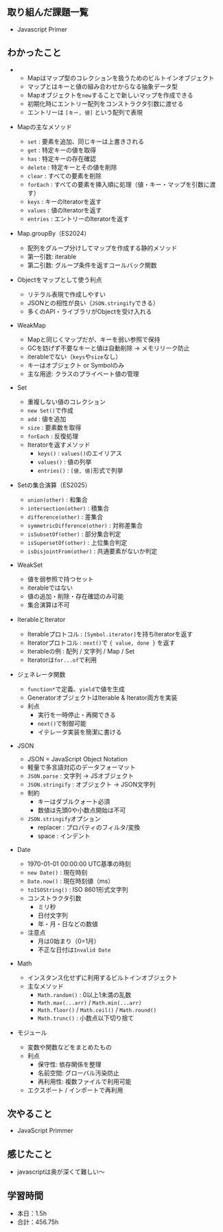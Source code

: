 ## 取り組んだ課題一覧
- Javascript Primer

## わかったこと
- - Mapはマップ型のコレクションを扱うためのビルトインオブジェクト  
  - マップとはキーと値の組み合わせからなる抽象データ型  
  - Mapオブジェクトを`new`することで新しいマップを作成できる  
  - 初期化時にエントリー配列をコンストラクタ引数に渡せる  
  - エントリーは `[キー, 値]` という配列で表現  

- Mapの主なメソッド  
  - `set` : 要素を追加、同じキーは上書きされる  
  - `get` : 特定キーの値を取得  
  - `has` : 特定キーの存在確認  
  - `delete` : 特定キーとその値を削除  
  - `clear` : すべての要素を削除  
  - `forEach` : すべての要素を挿入順に処理（値・キー・マップを引数に渡す）  
  - `keys` : キーのIteratorを返す  
  - `values` : 値のIteratorを返す  
  - `entries` : エントリーのIteratorを返す  

- Map.groupBy（ES2024）  
  - 配列をグループ分けしてマップを作成する静的メソッド  
  - 第一引数: iterable  
  - 第二引数: グループ条件を返すコールバック関数  

- Objectをマップとして使う利点  
  - リテラル表現で作成しやすい  
  - JSONとの相性が良い（`JSON.stringify`できる）  
  - 多くのAPI・ライブラリがObjectを受け入れる  

- WeakMap  
  - Mapと同じくマップだが、キーを弱い参照で保持  
  - GCを妨げず不要なキーと値は自動削除 → メモリリーク防止  
  - iterableでない（`keys`や`size`なし）  
  - キーはオブジェクト or Symbolのみ  
  - 主な用途: クラスのプライベート値の管理  

- Set  
  - 重複しない値のコレクション  
  - `new Set()`で作成  
  - `add` : 値を追加  
  - `size` : 要素数を取得  
  - `forEach` : 反復処理  
  - Iteratorを返すメソッド  
    - `keys()` : `values()`のエイリアス  
    - `values()` : 値の列挙  
    - `entries()` : `[値, 値]`形式で列挙  

- Setの集合演算（ES2025）  
  - `union(other)` : 和集合  
  - `intersection(other)` : 積集合  
  - `difference(other)` : 差集合  
  - `symmetricDifference(other)` : 対称差集合  
  - `isSubsetOf(other)` : 部分集合判定  
  - `isSupersetOf(other)` : 上位集合判定  
  - `isDisjointFrom(other)` : 共通要素がないか判定  

- WeakSet  
  - 値を弱参照で持つセット  
  - iterableではない  
  - 値の追加・削除・存在確認のみ可能  
  - 集合演算は不可  

- IterableとIterator  
  - Iterableプロトコル : `[Symbol.iterator]`を持ちIteratorを返す  
  - Iteratorプロトコル : `next()`で `{ value, done }` を返す  
  - Iterableの例 : 配列 / 文字列 / Map / Set  
  - Iteratorは`for...of`で利用  

- ジェネレータ関数  
  - `function*`で定義、`yield`で値を生成  
  - GeneratorオブジェクトはIterable & Iterator両方を実装  
  - 利点  
    - 実行を一時停止・再開できる  
    - `next()`で制御可能  
    - イテレータ実装を簡潔に書ける  

- JSON  
  - JSON = JavaScript Object Notation  
  - 軽量で多言語対応のデータフォーマット  
  - `JSON.parse` : 文字列 → JSオブジェクト  
  - `JSON.stringify` : オブジェクト → JSON文字列  
  - 制約  
    - キーはダブルクォート必須  
    - 数値は先頭0や小数点開始は不可  
  - `JSON.stringify`オプション  
    - replacer : プロパティのフィルタ/変換  
    - space : インデント  

- Date  
  - 1970-01-01 00:00:00 UTC基準の時刻  
  - `new Date()` : 現在時刻  
  - `Date.now()` : 現在時刻値（ms）  
  - `toISOString()` : ISO 8601形式文字列  
  - コンストラクタ引数  
    - ミリ秒  
    - 日付文字列  
    - 年・月・日などの数値  
  - 注意点  
    - 月は0始まり（0=1月）  
    - 不正な日付は`Invalid Date`  

- Math  
  - インスタンス化せずに利用するビルトインオブジェクト  
  - 主なメソッド  
    - `Math.random()` : 0以上1未満の乱数  
    - `Math.max(...arr)` / `Math.min(...arr)`  
    - `Math.floor()` / `Math.ceil()` / `Math.round()`  
    - `Math.trunc()` : 小数点以下切り捨て  

- モジュール  
  - 変数や関数などをまとめたもの  
  - 利点  
    - 保守性: 依存関係を整理  
    - 名前空間: グローバル汚染防止  
    - 再利用性: 複数ファイルで利用可能  
  - エクスポート / インポートで再利用           

## 次やること
- JavaScript Primmer

## 感じたこと    
- javascriptは奥が深くて難しい〜                                                                                                                                                                                                                                                                                                                                                                                                                                                                                                                                                                                                                                                                                                                                                           
                                                                                             
                                    
## 学習時間
- 本日：1.5h
- 合計：456.75h